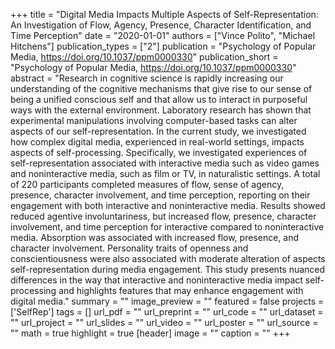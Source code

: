 +++
title = "Digital Media Impacts Multiple Aspects of Self-Representation: An Investigation of Flow, Agency, Presence, Character Identification, and Time Perception"
date = "2020-01-01"
authors = ["Vince Polito", "Michael Hitchens"]
publication_types = ["2"]
publication = "Psychology of Popular Media, https://doi.org/10.1037/ppm0000330"
publication_short = "Psychology of Popular Media, https://doi.org/10.1037/ppm0000330"
abstract = "Research in cognitive science is rapidly increasing our understanding of the cognitive mechanisms that give rise to our sense of being a unified conscious self and that allow us to interact in purposeful ways with the external environment. Laboratory research has shown that experimental manipulations involving computer-based tasks can alter aspects of our self-representation. In the current study, we investigated how complex digital media, experienced in real-world settings, impacts aspects of self-processing. Specifically, we investigated experiences of self-representation associated with interactive media such as video games and noninteractive media, such as film or TV, in naturalistic settings. A total of 220 participants completed measures of flow, sense of agency, presence, character involvement, and time perception, reporting on their engagement with both interactive and noninteractive media. Results showed reduced agentive involuntariness, but increased flow, presence, character involvement, and time perception for interactive compared to noninteractive media. Absorption was associated with increased flow, presence, and character involvement. Personality traits of openness and conscientiousness were also associated with moderate alteration of aspects self-representation during media engagement. This study presents nuanced differences in the way that interactive and noninteractive media impact self-processing and highlights features that may enhance engagement with digital media."
summary = ""
image_preview = ""
featured = false
projects = ['SelfRep']
tags = []
url_pdf = ""
url_preprint = ""
url_code = ""
url_dataset = ""
url_project = ""
url_slides = ""
url_video = ""
url_poster = ""
url_source = ""
math = true
highlight = true
[header]
image = ""
caption = ""
+++
